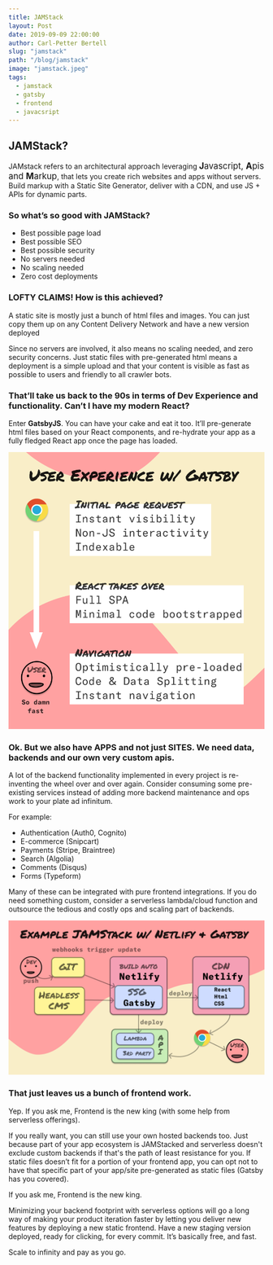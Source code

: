 ```yaml
---
title: JAMStack
layout: Post
date: 2019-09-09 22:00:00
author: Carl-Petter Bertell
slug: "jamstack"
path: "/blog/jamstack"
image: "jamstack.jpeg"
tags:
  - jamstack
  - gatsby
  - frontend
  - javacsript
---
```


## JAMStack?

JAMstack refers to an architectural approach leveraging <span style="font-size: 1.2em">**J**avascript, **A**pis and **M**arkup</span>, that lets you create rich websites and apps without servers. Build markup with a Static Site Generator, deliver with a CDN, and use JS + APIs for dynamic parts.

### So what’s so good with JAMStack?
- Best possible page load
- Best possible SEO
- Best possible security
- No servers needed
- No scaling needed
- Zero cost deployments

### LOFTY CLAIMS! How is this achieved?

A static site is mostly just a bunch of html files and images. You can just copy them up on any Content Delivery Network and have a new version deployed

Since no servers are involved, it also means no scaling needed, and zero security concerns. Just static files with pre-generated html means a deployment is a simple upload and that your content is visible as fast as possible to users and friendly to all crawler bots.

### That’ll take us back to the 90s in terms of Dev Experience and functionality. Can’t I have my modern React?

Enter **GatsbyJS**. You can have your cake and eat it too. It’ll pre-generate html files based on your React components, and re-hydrate your app as a fully fledged React app once the page has loaded.

![JAMStack Gatsby end user experience](./jamstack_gatsby_end_user_experience.png)

### Ok. But we also have APPS and not just SITES. We need data, backends and our own very custom apis.

A lot of the backend functionality implemented in every project is re-inventing the wheel over and over again. Consider consuming some pre-existing services instead of adding more backend maintenance and ops work to your plate ad infinitum.

For example:
- Authentication (Auth0, Cognito)
- E-commerce (Snipcart)
- Payments (Stripe, Braintree)
- Search (Algolia)
- Comments (Disqus)
- Forms (Typeform)

Many of these can be integrated with pure frontend integrations. If you do need something custom, consider a serverless lambda/cloud function and outsource the tedious and costly ops and scaling part of backends.

![JAMStack Gatsby and Netlify pipeline](./jamstack_gatsby_netlify.png)


### That just leaves us a bunch of frontend work.

Yep. If you ask me, Frontend is the new king (with some help from serverless offerings).

If you really want, you can still use your own hosted backends too. Just because part of your app ecosystem is JAMStacked and serverless doesn't exclude custom backends if that's the path of least resistance for you. If static files doesn’t fit for a portion of your frontend app, you can opt not to have that specific part of your app/site pre-generated as static files (Gatsby has you covered).

<div class="quote2">
If you ask me, Frontend is the new king.
</div>

Minimizing your backend footprint with serverless options will go a long way of making your product iteration faster by letting you deliver new features by deploying a new static frontend. Have a new staging version deployed, ready for clicking, for every commit. It’s basically free, and fast.

Scale to infinity and pay as you go.
